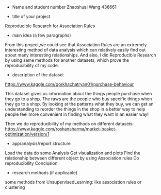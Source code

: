 - Name and student number
Zhaoshuai Wang 436661

- title of your project

Reproducible Research for Association Rules


- main idea (a few paragraphs)

From this project,we could see that Association Rules are an extremely interesting method of data analysis which can relatively easily find out about many interesting relationships. And also, I did Reproducible Research by using same methods for another datasets, which prove the reproducibility of my code.

- description of the dataset

https://www.kaggle.com/gorkhachatryan01/purchase-behaviour

This dataset gives us information about the things people purchase when they go to a shop. The raws are the people who buy specific things when they go to a shop. 
By looking at the patterns what they buy, 
we can get an understanding to reorder the things in the shop in a better way to help people feel more convenient in finding what they want in an easier way!

Then we do reproducibility of my methods on different datasets: https://www.kaggle.com/roshansharma/market-basket-optimization/version/1

- app/analysis/report structure

Load the data
do some Analysis
Get visualization and plots
Find the relationship between different object by using Association rules
Do reproducibility
Conclusion

- research methods (if applicable)

some methods from UnsupervisedLearning:  like association rules or clustering
